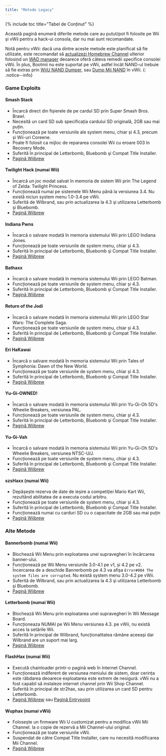 ```yaml
---
title: "Metode Legacy"
---
```


{% include toc title="Tabel de Conținut" %}

Această pagină enumeră diferite metode care au putut/pot fi folosite pe Wii și vWii pentru a hack-ui consola, dar nu mai sunt  recomandate.

Notă pentru vWii: dacă una dintre aceste metode este planificat să fie utilizate, este recomandat să [actualizezi Homebrew Channel](https://github.com/FIX94/hbc/releases/tag/1.1.4-1) ulterior folosind un [WAD manager](yawmme) deoarece oferă câteva remedii specifice consolei vWii.  În plus, Bootmii nu este suportat pe vWii, astfel încât NAND-ul trebuie să fie extras prin [WiiU NAND Dumper](wiiu-nand-dumper), sau [Dump Mii NAND](https://oscwii.org/library/app/DmpMiNND) în vWii.
{: .notice--info}

### Game Exploits

#### Smash Stack

+ Încarcă direct din fișierele de pe cardul SD prin Super Smash Bros. Brawl.
+ Necesită un card SD sub specificația cardului SD originală, 2GB sau mai puțin.
+ Funcționează pe toate versiunile ale system menu, chiar și 4.3, precum și Wii-uri Coreene.
+ Poate fi folosit ca mijloc de repararea consolei Wii cu eroare 003 în Recovery Mode.
+ Suferită în principal de Letterbomb, Bluebomb şi Compat Title Installer.
+ [Pagină Wiibrew](https://wiibrew.org/wiki/Smash_Stack)

#### Twilight Hack (numai Wii)

+ Încarcă un joc modat salvat în memoria de sistem Wii prin The Legend of Zelda: Twilight Princess.
+ Funcționează numai pe sistemele Wii Menu până la versiunea 3.4. Nu există niciun system menu 1.0-3.4 pe vWii.
+ Suferită de Wilbrand, sau prin actualizarea la 4.3 şi utilizarea Letterbomb şi Bluebomb.
+ [Pagină Wiibrew](https://wiibrew.org/wiki/Twilight_Hack)

#### Indiana Pwns

+ Încarcă o salvare modată în memoria sistemului Wii prin LEGO Indiana Jones.
+ Funcționează pe toate versiunile de system menu, chiar și 4.3.
+ Suferită în principal de Letterbomb, Bluebomb şi Compat Title Installer.
+ [Pagină Wiibrew](https://wiibrew.org/wiki/Indiana_Pwns)

#### Bathaxx

+ Încarcă o salvare modată în memoria sistemului Wii prin LEGO Batman.
+ Funcționează pe toate versiunile de system menu, chiar și 4.3.
+ Suferită în principal de Letterbomb, Bluebomb şi Compat Title Installer.
+ [Pagină Wiibrew](https://wiibrew.org/wiki/Bathaxx)

#### Return of the Jodi

+ Încarcă o salvare modată în memoria sistemului Wii prin LEGO Star Wars: The Complete Saga.
+ Funcționează pe toate versiunile de system menu, chiar și 4.3.
+ Suferită în principal de Letterbomb, Bluebomb şi Compat Title Installer.
+ [Pagină Wiibrew](https://wiibrew.org/wiki/Return_of_the_Jodi)

#### Eri HaKawai

+ Încarcă o salvare modată în memoria sistemului Wii prin Tales of Symphonia: Dawn of the New World.
+ Funcționează pe toate versiunile de system menu, chiar și 4.3.
+ Suferită în principal de Letterbomb, Bluebomb şi Compat Title Installer.
+ [Pagină Wiibrew](https://wiibrew.org/wiki/Eri_HaKawai)

#### Yu-Gi-OWNED!

+ Încarcă o salvare modată în memoria sistemului Wii prin Yu-Gi-Oh 5D's Wheelie Breakers, versiunea PAL.
+ Funcționează pe toate versiunile de system menu, chiar și 4.3.
+ Suferită în principal de Letterbomb, Bluebomb şi Compat Title Installer.
+ [Pagină Wiibrew](https://wiibrew.org/wiki/Yu-Gi-OWNED!)

#### Yu-Gi-Vah

+ Încarcă o salvare modată în memoria sistemului Wii prin Yu-Gi-Oh 5D's Wheelie Breakers, versiunea NTSC-U/J.
+ Funcționează pe toate versiunile de system menu, chiar și 4.3.
+ Suferită în principal de Letterbomb, Bluebomb şi Compat Title Installer.
+ [Pagină Wiibrew](https://wiibrew.org/wiki/Yu-Gi-Vah)

#### szsHaxx (numai Wii)

+ Depășește rezerva de date de ieșire a competiției Mario Kart Wii, rezultând abilitatea de a executa codul arbitru.
+ Funcționează pe toate versiunile de system menu, chiar și 4.3.
+ Suferită în principal de Letterbomb, Bluebomb şi Compat Title Installer.
+ Funcționează numai cu carduri SD cu o capacitate de 2GB sau mai puțin
+ [Pagină Wiibrew](https://wiibrew.org/wiki/SzsHaxx)

### Alte Metode

#### Bannerbomb (numai Wii)

+ Blochează Wii Menu prin exploatarea unei supravegheri în încărcarea banner-ului.
+ Funcționează pe Wii Menu versiunile 3.0-4.1 pe v1, și 4.2 pe v2. Încercarea de a deschide Bannerbomb pe 4.3 va afișa `Error#004 The system files are corrupted`. Nu există system menu 3.0-4.2 pe vWii.
+ Suferită de Wilbrand, sau prin actualizarea la 4.3 şi utilizarea Letterbomb şi Bluebomb.
+ [Pagină Wiibrew](https://wiibrew.org/wiki/Bannerbomb)

#### Letterbomb (numai Wii)

+ Blochează Wii Menu prin exploatarea unei supravegheri în Wii Message Board.
+ Funcționeaza NUMAI pe Wii Menu versiunea 4.3. pe vWii, nu există acces la setările Wii.
+ Suferită în principal de Wilbrand, funcționalitatea rămâne aceeași dar Wilbrand are un suport mai larg.
+ [Pagină Wiibrew](https://wiibrew.org/wiki/LetterBomb)

#### FlashHax (numai Wii)

+ Execută chainloader printr-o pagină web în Internet Channel.
+ Funcționează indiferent de versiunea meniului de sistem, doar cerința este răbdarea deoarece exploatarea este extrem de nesigură. vWii nu a fost capabil să instaleze internet channel prin Wii Shop Channel.
+ Suferită în principal de str2hax, sau prin utilizarea un card SD pentru Letterbomb.
+ [Pagină Wiibrew](https://wiibrew.org/wiki/FlashHax) sau [Pagină Entrypoint](flashhax)

#### Wuphax (numai vWii)

+ Folosește un firmware Wii U customizat pentru a modifica vWii Mii Channel. Ia o copie de rezervă a Mii Channel-ului original.
+ Funcționează pe toate versiunile vWii.
+ Suspendat de către Compat Title Installer, care nu necesită modificarea Mii Channel.
+ [Pagină Wiibrew](https://wiiubrew.org/wiki/Wuphax)


